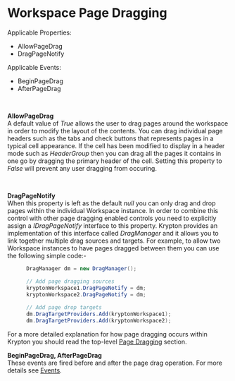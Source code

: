 # Workspace Page Dragging  
  
Applicable Properties:  
* AllowPageDrag
* DragPageNotify

Applicable Events:  
* BeginPageDrag
* AfterPageDrag

 

**AllowPageDrag**  
A default value of *True* allows the user to drag pages around the workspace in
order to modify the layout of the contents. You can drag individual page headers
such as the tabs and check buttons that represents pages in a typical cell
appearance. If the cell has been modified to display in a header mode such as
*HeaderGroup* then you can drag all the pages it contains in one go by dragging
the primary header of the cell. Setting this property to *False* will prevent
any user dragging from occuring.

 

**DragPageNotify**  
When this property is left as the default *null* you can only drag and drop
pages within the individual Workspace instance. In order to combine this control
with other page dragging enabled controls you need to explicitly assign a
*IDragPageNotify* interface to this property. Krypton provides an implementation
of this interface called *DragManager* and it allows you to link together
multiple drag sources and targets. For example, to allow two Workspace instances
to have pages dragged between them you can use the following simple code:-

```cs
      DragManager dm = new DragManager();  

      // Add page dragging sources  
      kryptonWorkspace1.DragPageNotify = dm;  
      kryptonWorkspace2.DragPageNotify = dm;  
  
      // Add page drop targets  
      dm.DragTargetProviders.Add(kryptonWorkspace1);  
      dm.DragTargetProviders.Add(kryptonWorkspace2);
```

For a more detailed explanation for how page dragging occurs within Krypton you
should read the top-level [Page Dragging](../Page%20Dragging/Page%20Dragging%20Overview.md) section.

**BeginPageDrag, AfterPageDrag**  
These events are fired before and after the page drag operation. For more
details see [Events](Workspace Events.md).
